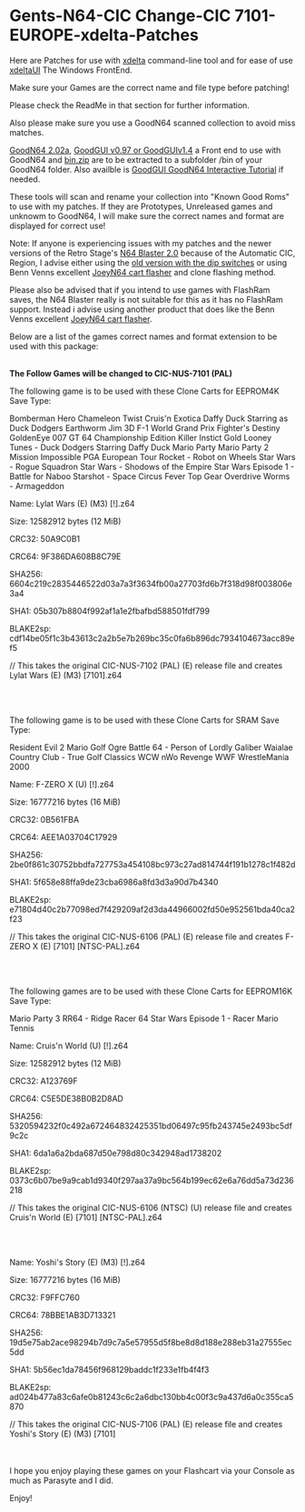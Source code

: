 # Gents-N64-CIC Change-CIC 7101-EUROPE-xdelta-Patches

Here are Patches for use with [xdelta](http://xdelta.org/) command-line tool and for ease of use [xdeltaUI](https://www.romhacking.net/utilities/598/) The Windows FrontEnd.

Make sure your Games are the correct name and file type before patching!

Please check the ReadMe in that section for further information.

Also please make sure you use a GoodN64 scanned collection to avoid miss matches.

[GoodN64 2.02a](https://www.emutalk.net/threads/goodn64-2-02a.12068/), [GoodGUI v0.97 or GoodGUIv1.4](https://www.emutalk.net/threads/goodgui-v0-97.29155/) a Front end to use with GoodN64 and [bin.zip](https://www.emutalk.net/threads/bin-zip.12070/) are to be extracted to a subfolder /bin of your GoodN64 folder. Also availble is [GoodGUI GoodN64 Interactive Tutorial](https://www.emutalk.net/threads/goodgui-goodn64-tutorial.28965/) if needed.

These tools will scan and rename your collection into "Known Good Roms" to use with my patches. If they are Prototypes, Unreleased games and unknowm to GoodN64, I will make sure the correct names and format are displayed for correct use!

Note: If anyone is experiencing issues with my patches and the newer versions of the Retro Stage's [N64 Blaster 2.0](https://retrostage.net/?product=n64-blaster-2-0) because of the Automatic CIC, Region, I advise either using the [old version with the dip switches](https://web.archive.org/web/20210622192800/https://retrostage.net/?product=n64-blaster-2-0)  or using Benn Venns excellent [JoeyN64 cart flasher](https://bennvenn.myshopify.com/products/joeyn64-cart-flasher) and clone flashing method.

Please also be advised that if you intend to use games with FlashRam saves, the N64 Blaster really is not suitable for this as it has no FlashRam support. Instead i advise using another product that does like the Benn Venns excellent [JoeyN64 cart flasher](https://bennvenn.myshopify.com/products/joeyn64-cart-flasher).

Below are a list of the games correct names and format extension to be used with this package:
<br>
</br>

<b>The Follow Games will be changed to CIC-NUS-7101 (PAL)</b>

The following game is to be used with these Clone Carts for EEPROM4K Save Type:

Bomberman Hero
Chameleon Twist
Cruis'n Exotica
Daffy Duck Starring as Duck Dodgers
Earthworm Jim 3D
F-1 World Grand Prix
Fighter's Destiny
GoldenEye 007
GT 64 Championship Edition
Killer Instict Gold
Looney Tunes - Duck Dodgers Starring Daffy Duck
Mario Party
Mario Party 2
Mission Impossible
PGA European Tour
Rocket - Robot on Wheels
Star Wars - Rogue Squadron
Star Wars - Shodows of the Empire
Star Wars Episode 1 - Battle for Naboo
Starshot - Space Circus Fever
Top Gear Overdrive
Worms - Armageddon

Name: Lylat Wars (E) (M3) [!].z64

Size: 12582912 bytes (12 MiB)

CRC32: 50A9C0B1

CRC64: 9F386DA608B8C79E

SHA256: 6604c219c2835446522d03a7a3f3634fb00a27703fd6b7f318d98f003806e3a4

SHA1: 05b307b8804f992af1a1e2fbafbd588501fdf799

BLAKE2sp: cdf14be05f1c3b43613c2a2b5e7b269bc35c0fa6b896dc7934104673acc89ef5


// This takes the original 	CIC-NUS-7102 (PAL) (E) release file and creates Lylat Wars (E) (M3) [7101].z64

<br>
</br>

The following game is to be used with these Clone Carts for SRAM Save Type:

Resident Evil 2
Mario Golf
Ogre Battle 64 - Person of Lordly Galiber
Waialae Country Club - True Golf Classics
WCW nWo Revenge
WWF WrestleMania 2000

Name: F-ZERO X (U) [!].z64

Size: 16777216 bytes (16 MiB)

CRC32: 0B561FBA

CRC64: AEE1A03704C17929

SHA256: 2be0f861c30752bbdfa727753a454108bc973c27ad814744f191b1278c1f482d

SHA1: 5f658e88ffa9de23cba6986a8fd3d3a90d7b4340

BLAKE2sp: e71804d40c2b77098ed7f429209af2d3da44966002fd50e952561bda40ca2f23

// This takes the original CIC-NUS-6106 (PAL) (E) release file and creates F-ZERO X (E) [7101] [NTSC-PAL].z64

<br>
</br>

The following games are to be used with these Clone Carts for EEPROM16K Save Type:

Mario Party 3
RR64 - Ridge Racer 64
Star Wars Episode 1 - Racer
Mario Tennis

Name: Cruis'n World (U) [!].z64

Size: 12582912 bytes (12 MiB)

CRC32: A123769F

CRC64: C5E5DE38B0B2D8AD

SHA256: 5320594232f0c492a672464832425351bd06497c95fb243745e2493bc5df9c2c

SHA1: 6da1a6a2bda687d50e798d80c342948ad1738202

BLAKE2sp: 0373c6b07be9a9cab1d9340f297aa37a9bc564b199ec62e6a76dd5a73d236218


// This takes the original CIC-NUS-6106 (NTSC) (U) release file and creates Cruis'n World (E) [7101] [NTSC-PAL].z64


<br>
</br>

Name: Yoshi's Story (E) (M3) [!].z64

Size: 16777216 bytes (16 MiB)

CRC32: F9FFC760

CRC64: 78BBE1AB3D713321

SHA256: 19d5e75ab2ace98294b7d9c7a5e57955d5f8be8d8d188e288eb31a27555ec5dd

SHA1: 5b56ec1da78456f968129baddc1f233e1fb4f4f3

BLAKE2sp: ad024b477a83c6afe0b81243c6c2a6dbc130bb4c00f3c9a437d6a0c355ca5870



// This takes the original CIC-NUS-7106 (PAL) (E) release file and creates Yoshi's Story (E) (M3) [7101]

<br>
</br>
I hope you enjoy playing these games on your Flashcart via your Console as much as Parasyte and I did.
<p>
</p>
Enjoy!